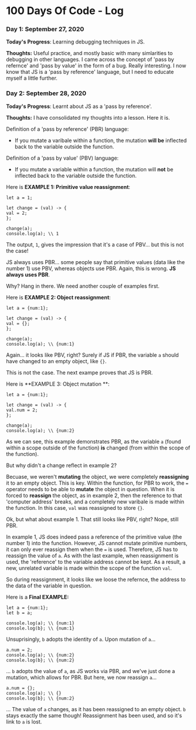 # 100 Days Of Code - Log

### Day 1: September 27, 2020

**Today's Progress**: Learning debugging techniques in JS. 

**Thoughts:** Useful practice, and mostly basic with many simlarities to debugging in other languages. I came across the concept of 'pass by refernce' and 'pass by value' in the form of a bug. Really interesting. I now know that JS is a 'pass by reference' language, but I need to educate myself a little further. 

### Day 2: September 28, 2020

**Today's Progress**: Learnt about JS as a 'pass by reference'. 

**Thoughts:** I have consolidated my thoughts into a lesson. Here it is. 

Definition of a 'pass by reference' (PBR) language: 
- If you mutate a varibale within a function, the mutation **will be** inflected back to the variable outside the function. 

Definition of a 'pass by value' (PBV) language: 
- If you mutate a variable within a function, the mutation will **not** be inflected back to the variable outside the function. 

Here is **EXAMPLE 1: Primitive value reassignment**: 
```
let a = 1; 

let change = (val) -> { 
val = 2;
};

change(a); 
console.log(a); \\ 1
```
The output, ```1```, gives the impression that it's a case of PBV... but this is not the case!  

JS always uses PBR... some people say that primitive values (data like the number 1) use PBV, whereas objects use PBR. Again, this is wrong. **JS always uses PBR**.  

Why? Hang in there. We need another couple of examples first. 

Here is **EXAMPLE 2: Object reassignment**: 
```
let a = {num:1}; 

let change = (val) -> { 
val = {};
};

change(a); 
console.log(a); \\ {num:1}
```

Again... it looks like PBV, right? Surely if JS if PBR, the variable ```a``` should have changed to an empty object, like ```{}```.  

This is not the case. The next exampe proves that JS is PBR. 

Here is **EXAMPLE 3: Object mutation **: 
```
let a = {num:1}; 

let change = (val) -> { 
val.num = 2;
};

change(a); 
console.log(a); \\ {num:2}
```  
As we can see, this example demonstrates PBR, as the variable ```a``` (found within a scope outside of the function) **is** changed (from within the scope of the function).  

But why didn't a change reflect in example 2?  

Becuase, we weren't **mutating** the object, we were completely **reassigning** it to an empty object. This is key. Within the function, for PBR to work, the ```=``` operator needs to be able to **mutate** the object in question. When it is forced to **reassign** the object, as in example 2, then the reference to that 'computer address' breaks, and a completely new varibale is made within the function. In this case, ```val``` was reassigned to store ```{}```.  

Ok, but what about example 1. That still looks like PBV, right? Nope, still PBR. 

In example 1, JS does indeed pass a reference of the primitive value (the number 1) into the function. However, JS cannot mutate primitive numbers, it can only ever reassign them when the ```=``` is used. Therefore, JS has to reassign the value of ```a```. As with the last example, when reassignment is used, the 'reference' to the variable address cannot be kept. As a result, a new, unrelated variable is made within the scope of the function ```val```.  

So during reassignment, it looks like we loose the refernce, the address to the data of the variable in question.  

Here is a **Final EXAMPLE:**
```
let a = {num:1};
let b = a;

console.log(a); \\ {num:1} 
console.log(b}; \\ {num:1} 
```
Unsuprisingly, ```b``` adopts the identity of ```a```. 
Upon mutation of ```a```... 
```
a.num = 2; 
console.log(a); \\ {num:2} 
console.log(b}; \\ {num:2} 
```
... ```b``` adopts the value of ```a```, as JS works via PBR, and we've just done a mutation, which allows for PBR. 
But here, we now reassign ```a```...
```
a.num = {}; 
console.log(a); \\ {} 
console.log(b}; \\ {num:2} 
```
... The value of ```a``` changes, as it has been reassigned to an empty object. ```b``` stays exactly the same though! Reassignment has been used, and so it's link to ```a``` is lost. 
